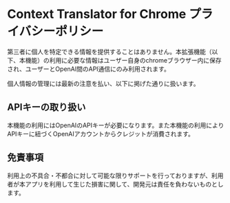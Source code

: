 # Context Translator for Chrome プライバシーポリシー

第三者に個人を特定できる情報を提供することはありません。本拡張機能（以下、本機能）の利用に必要な情報はユーザー自身のchromeブラウザー内に保存され、ユーザーとOpenAI間のAPI通信にのみ利用されます。

個人情報の管理には最新の注意を払い、以下に掲げた通りに扱います。

## APIキーの取り扱い

本機能の利用にはOpenAIのAPIキーが必要になります。また本機能の利用によりAPIキーに紐づくOpenAIアカウントからクレジットが消費されます。

## 免責事項

利用上の不具合・不都合に対して可能な限りサポートを行っておりますが、利用者が本アプリを利用して生じた損害に関して、開発元は責任を負わないものとします。
